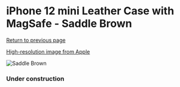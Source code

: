 # iPhone 12 mini Leather Case with MagSafe - Saddle Brown

[Return to previous page](/iphone_12)

[High-resolution image from Apple](https://store.storeimages.cdn-apple.com/8756/as-images.apple.com/is/MHK93?wid=4500&hei=4500&fmt=png)

<div style="width: 384px"><img src="/everyphone/MHK93.png" alt="Saddle Brown"></div>

### Under construction
